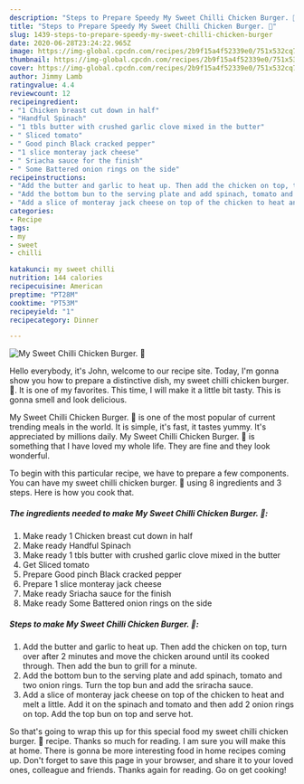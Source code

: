 ```yaml
---
description: "Steps to Prepare Speedy My Sweet Chilli Chicken Burger. 💖"
title: "Steps to Prepare Speedy My Sweet Chilli Chicken Burger. 💖"
slug: 1439-steps-to-prepare-speedy-my-sweet-chilli-chicken-burger
date: 2020-06-28T23:24:22.965Z
image: https://img-global.cpcdn.com/recipes/2b9f15a4f52339e0/751x532cq70/my-sweet-chilli-chicken-burger-💖-recipe-main-photo.jpg
thumbnail: https://img-global.cpcdn.com/recipes/2b9f15a4f52339e0/751x532cq70/my-sweet-chilli-chicken-burger-💖-recipe-main-photo.jpg
cover: https://img-global.cpcdn.com/recipes/2b9f15a4f52339e0/751x532cq70/my-sweet-chilli-chicken-burger-💖-recipe-main-photo.jpg
author: Jimmy Lamb
ratingvalue: 4.4
reviewcount: 12
recipeingredient:
- "1 Chicken breast cut down in half"
- "Handful Spinach"
- "1 tbls butter with crushed garlic clove mixed in the butter"
- " Sliced tomato"
- " Good pinch Black cracked pepper"
- "1 slice monteray jack cheese"
- " Sriacha sauce for the finish"
- " Some Battered onion rings on the side"
recipeinstructions:
- "Add the butter and garlic to heat up. Then add the chicken on top, turn over after 2 minutes and move the chicken around until its cooked through. Then add the bun to grill for a minute."
- "Add the bottom bun to the serving plate and add spinach, tomato and two onion rings. Turn the top bun and add the sriracha sauce."
- "Add a slice of monteray jack cheese on top of the chicken to heat and melt a little. Add it on the spinach and tomato and then add 2 onion rings on top. Add the top bun on top and serve hot."
categories:
- Recipe
tags:
- my
- sweet
- chilli

katakunci: my sweet chilli 
nutrition: 144 calories
recipecuisine: American
preptime: "PT28M"
cooktime: "PT53M"
recipeyield: "1"
recipecategory: Dinner

---
```



![My Sweet Chilli Chicken Burger. 💖](https://img-global.cpcdn.com/recipes/2b9f15a4f52339e0/751x532cq70/my-sweet-chilli-chicken-burger-💖-recipe-main-photo.jpg)

Hello everybody, it's John, welcome to our recipe site. Today, I'm gonna show you how to prepare a distinctive dish, my sweet chilli chicken burger. 💖. It is one of my favorites. This time, I will make it a little bit tasty. This is gonna smell and look delicious.

My Sweet Chilli Chicken Burger. 💖 is one of the most popular of current trending meals in the world. It is simple, it's fast, it tastes yummy. It's appreciated by millions daily. My Sweet Chilli Chicken Burger. 💖 is something that I have loved my whole life. They are fine and they look wonderful.




To begin with this particular recipe, we have to prepare a few components. You can have my sweet chilli chicken burger. 💖 using 8 ingredients and 3 steps. Here is how you cook that.

<!--inarticleads1-->

##### The ingredients needed to make My Sweet Chilli Chicken Burger. 💖:

1. Make ready 1 Chicken breast cut down in half
1. Make ready Handful Spinach
1. Make ready 1 tbls butter with crushed garlic clove mixed in the butter
1. Get  Sliced tomato
1. Prepare  Good pinch Black cracked pepper
1. Prepare 1 slice monteray jack cheese
1. Make ready  Sriacha sauce for the finish
1. Make ready  Some Battered onion rings on the side




<!--inarticleads2-->

##### Steps to make My Sweet Chilli Chicken Burger. 💖:

1. Add the butter and garlic to heat up. Then add the chicken on top, turn over after 2 minutes and move the chicken around until its cooked through. Then add the bun to grill for a minute.
1. Add the bottom bun to the serving plate and add spinach, tomato and two onion rings. Turn the top bun and add the sriracha sauce.
1. Add a slice of monteray jack cheese on top of the chicken to heat and melt a little. Add it on the spinach and tomato and then add 2 onion rings on top. Add the top bun on top and serve hot.




So that's going to wrap this up for this special food my sweet chilli chicken burger. 💖 recipe. Thanks so much for reading. I am sure you will make this at home. There is gonna be more interesting food in home recipes coming up. Don't forget to save this page in your browser, and share it to your loved ones, colleague and friends. Thanks again for reading. Go on get cooking!
